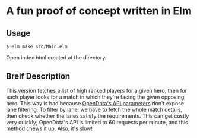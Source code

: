 # A fun proof of concept written in Elm

## Usage

```shell
$ elm make src/Main.elm
```

Open index.html created at the directory.

## Breif Description

This version fetches a list of high ranked players for a given hero, then for each player looks for a match in which they're facing the given opposing hero. This way is bad because [OpenDota's API parameters](https://docs.opendota.com/#tag/players%2Fpaths%2F~1players~1%7Baccount_id%7D~1matches%2Fget) don't expose lane filtering. To filter by lane, we have to fetch the whole match details, then check whether the lanes satisfy the requirements. This can get costly very quickly; OpenDota's API is limited to 60 requests per minute, and this method chews it up. Also, it's slow!
